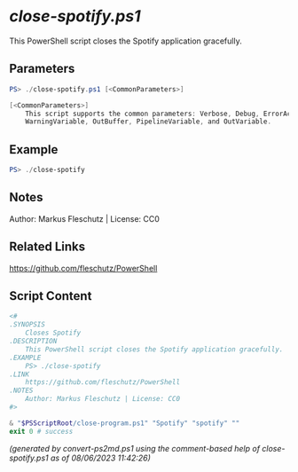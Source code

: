 *close-spotify.ps1*
================

This PowerShell script closes the Spotify application gracefully.

Parameters
----------
```powershell
PS> ./close-spotify.ps1 [<CommonParameters>]

[<CommonParameters>]
    This script supports the common parameters: Verbose, Debug, ErrorAction, ErrorVariable, WarningAction, 
    WarningVariable, OutBuffer, PipelineVariable, and OutVariable.
```

Example
-------
```powershell
PS> ./close-spotify

```

Notes
-----
Author: Markus Fleschutz | License: CC0

Related Links
-------------
https://github.com/fleschutz/PowerShell

Script Content
--------------
```powershell
<#
.SYNOPSIS
	Closes Spotify
.DESCRIPTION
	This PowerShell script closes the Spotify application gracefully.
.EXAMPLE
	PS> ./close-spotify
.LINK
	https://github.com/fleschutz/PowerShell
.NOTES
	Author: Markus Fleschutz | License: CC0
#>

& "$PSScriptRoot/close-program.ps1" "Spotify" "spotify" ""
exit 0 # success
```

*(generated by convert-ps2md.ps1 using the comment-based help of close-spotify.ps1 as of 08/06/2023 11:42:26)*
